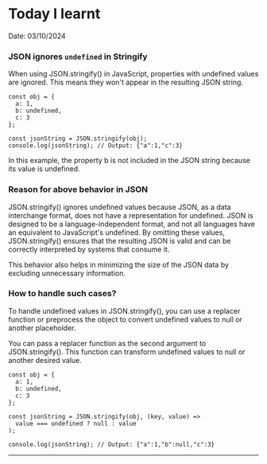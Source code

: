# Today I learnt

Date: 03/10/2024

### JSON ignores `undefined` in Stringify

When using JSON.stringify() in JavaScript, properties with undefined values are ignored. This means they won't appear in the resulting JSON string.

```
const obj = {
  a: 1,
  b: undefined,
  c: 3
};

const jsonString = JSON.stringify(obj);
console.log(jsonString); // Output: {"a":1,"c":3}
```

In this example, the property b is not included in the JSON string because its value is undefined.

### Reason for above behavior in JSON

JSON.stringify() ignores undefined values because JSON, as a data interchange format, does not have a representation for undefined. JSON is designed to be a language-independent format, and not all languages have an equivalent to JavaScript's undefined. By omitting these values, JSON.stringify() ensures that the resulting JSON is valid and can be correctly interpreted by systems that consume it.

This behavior also helps in minimizing the size of the JSON data by excluding unnecessary information.

### How to handle such cases?

To handle undefined values in JSON.stringify(), you can use a replacer function or preprocess the object to convert undefined values to null or another placeholder.

You can pass a replacer function as the second argument to JSON.stringify(). This function can transform undefined values to null or another desired value.

```
const obj = {
  a: 1,
  b: undefined,
  c: 3
};

const jsonString = JSON.stringify(obj, (key, value) =>
  value === undefined ? null : value
);

console.log(jsonString); // Output: {"a":1,"b":null,"c":3}
```

---
